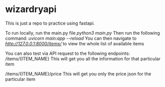 # wizardryapi
This is just a repo to practice using fastapi.

To run locally, run the main.py file _python3 main.py_
Then run the following command: _uvicorn main:app --reload_
You can then navigate to _http://127.0.0.1:8000/items/_ to view the whole list of available items

You can also test via API request to the following endpoints:
/items/{ITEM_NAME}
This will get you all the information for that particular item

/items/{ITEM_NAME}/price
This will get you only the price json for the particular item
